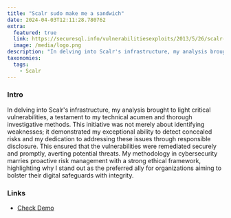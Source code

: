 ```yaml
---
title: "Scalr sudo make me a sandwich"
date: 2024-04-03T12:11:28.780762
extra:
  featured: true
  link: https://securesql.info/vulnerabilitiesexploits/2013/5/26/scalr-sqli-and-poor-validation
  image: /media/logo.png
description: "In delving into Scalr's infrastructure, my analysis brought to light critical vulnerabilities, a testament to my technical acumen and thorough investigative methods. This initiative was not merely about identifying weaknesses; it demonstrated my exceptional ability to detect concealed risks and my dedication to addressing these issues through responsible disclosure. This ensured that the vulnerabilities were remediated securely and promptly, averting potential threats. My methodology in cybersecurity marries proactive risk management with a strong ethical framework, highlighting why I stand out as the preferred ally for organizations aiming to bolster their digital safeguards with integrity."
taxonomies:
  tags:
    - Scalr
---
```

### Intro

In delving into Scalr's infrastructure, my analysis brought to light critical vulnerabilities, a testament to my technical acumen and thorough investigative methods. This initiative was not merely about identifying weaknesses; it demonstrated my exceptional ability to detect concealed risks and my dedication to addressing these issues through responsible disclosure. This ensured that the vulnerabilities were remediated securely and promptly, averting potential threats. My methodology in cybersecurity marries proactive risk management with a strong ethical framework, highlighting why I stand out as the preferred ally for organizations aiming to bolster their digital safeguards with integrity.

### Links

- [Check Demo](https://securesql.info/vulnerabilitiesexploits/2013/5/26/scalr-sqli-and-poor-validation)
